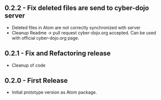 ## 0.2.2 - Fix deleted files are send to cyber-dojo server
* Deleted files in Atom are not correctly synchronized with server
* Cleanup Readme -> pull request cyber-dojo.org accepted. Can be used with official cyber-dojo.org page.

## 0.2.1 - Fix and Refactoring release
* Cleanup of code

## 0.2.0 - First Release
* Initial prototype version as Atom package.
